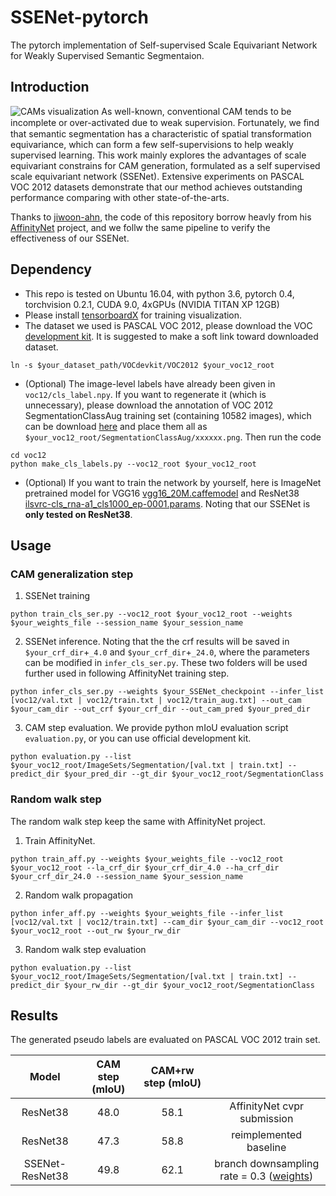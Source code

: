 # SSENet-pytorch

The pytorch implementation of Self-supervised Scale Equivariant Network for Weakly Supervised Semantic Segmentaion. 

## Introduction
![CAMs visualization](https://github.com/YudeWang/SSENet-pytorch/blob/master/cams.png)
As well-known, conventional CAM tends to be incomplete or over-activated due to weak supervision. Fortunately, we ﬁnd that semantic segmentation has a characteristic of spatial transformation equivariance, which can form a few self-supervisions to help weakly supervised learning. This work mainly explores the advantages of scale equivariant constrains for CAM generation, formulated as a self supervised scale equivariant network (SSENet). Extensive experiments on PASCAL VOC 2012 datasets demonstrate that our method achieves outstanding performance comparing with other state-of-the-arts.

Thanks to [jiwoon-ahn](https://github.com/jiwoon-ahn), the code of this repository borrow heavly from his [AffinityNet](https://github.com/jiwoon-ahn/psa) project, and we follw the same pipeline to verify the effectiveness of our SSENet.

## Dependency

- This repo is tested on Ubuntu 16.04, with python 3.6, pytorch 0.4, torchvision 0.2.1, CUDA 9.0, 4xGPUs (NVIDIA TITAN XP 12GB)
- Please install [tensorboardX](https://github.com/lanpa/tensorboardX) for training visualization.
- The dataset we used is PASCAL VOC 2012, please download the VOC [development kit](http://host.robots.ox.ac.uk/pascal/VOC/voc2012/). It is suggested to make a soft link toward downloaded dataset.
```
ln -s $your_dataset_path/VOCdevkit/VOC2012 $your_voc12_root
``` 
- (Optional) The image-level labels have already been given in `voc12/cls_label.npy`. If you want to regenerate it (which is unnecessary), please download the annotation of VOC 2012 SegmentationClassAug training set (containing 10582 images), which can be download [here](https://www.dropbox.com/s/oeu149j8qtbs1x0/SegmentationClassAug.zip?dl=0) and place them all as `$your_voc12_root/SegmentationClassAug/xxxxxx.png`. Then run the code
```
cd voc12
python make_cls_labels.py --voc12_root $your_voc12_root
```
- (Optional) If you want to train the network by yourself, here is ImageNet pretrained model for VGG16 [vgg16_20M.caffemodel](http://liangchiehchen.com/projects/Init%20Models.html) and ResNet38 [ilsvrc-cls_rna-a1_cls1000_ep-0001.params](https://github.com/itijyou/ademxapp). Noting that our SSENet is **only tested on ResNet38**.


## Usage
### CAM generalization step

1. SSENet training 
```
python train_cls_ser.py --voc12_root $your_voc12_root --weights $your_weights_file --session_name $your_session_name
```

2. SSENet inference. Noting that the the crf results will be saved in `$your_crf_dir`+`_4.0` and `$your_crf_dir`+`_24.0`, where the parameters can be modified in `infer_cls_ser.py`. These two folders will be used further used in following AffinityNet training step.

```
python infer_cls_ser.py --weights $your_SSENet_checkpoint --infer_list [voc12/val.txt | voc12/train.txt | voc12/train_aug.txt] --out_cam $your_cam_dir --out_crf $your_crf_dir --out_cam_pred $your_pred_dir
```

3. CAM step evaluation. We provide python mIoU evaluation script `evaluation.py`, or you can use official development kit.
```
python evaluation.py --list $your_voc12_root/ImageSets/Segmentation/[val.txt | train.txt] --predict_dir $your_pred_dir --gt_dir $your_voc12_root/SegmentationClass
```
### Random walk step
The random walk step keep the same with AffinityNet project. 
1. Train AffinityNet.
```
python train_aff.py --weights $your_weights_file --voc12_root $your_voc12_root --la_crf_dir $your_crf_dir_4.0 --ha_crf_dir $your_crf_dir_24.0 --session_name $your_session_name
```
2. Random walk propagation
```
python infer_aff.py --weights $your_weights_file --infer_list [voc12/val.txt | voc12/train.txt] --cam_dir $your_cam_dir --voc12_root $your_voc12_root --out_rw $your_rw_dir
```
3. Random walk step evaluation
```
python evaluation.py --list $your_voc12_root/ImageSets/Segmentation/[val.txt | train.txt] --predict_dir $your_rw_dir --gt_dir $your_voc12_root/SegmentationClass
```

## Results

The generated pseudo labels are evaluated on PASCAL VOC 2012 train set.

Model | CAM step (mIoU) | CAM+rw step (mIoU) |           |
:----:|:---------------:|:------------------:|:----------:|
ResNet38 | 48.0 | 58.1 | AffinityNet cvpr submission|
ResNet38 | 47.3 | 58.8 | reimplemented baseline |
SSENet-ResNet38 | 49.8 | 62.1 | branch downsampling rate = 0.3  ([weights](https://drive.google.com/open?id=12CZil1LV8iq3Clj-xZCQlUhUWG1wOEt3))




